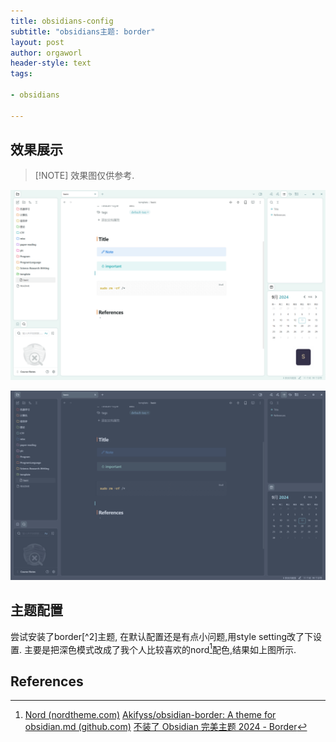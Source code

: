 ```yaml
---
title: obsidians-config
subtitle: "obsidians主题: border"
layout: post
author: orgaworl
header-style: text
tags:

- obsidians

---
```


## 效果展示

> [!NOTE] 效果图仅供参考.

![](/pic/obsidians.png)

![](/pic/border-dark-nord.png)

## 主题配置

尝试安装了border[^2]主题, 在默认配置还是有点小问题,​用style setting改了下设置. 
主要是把深色模式改成了我个人比较喜欢的nord[^1]配色,结果如上图所示.

## References

[^1]: [Nord (nordtheme.com)](https://www.nordtheme.com/)
[Akifyss/obsidian-border: A theme for obsidian.md (github.com)](https://github.com/Akifyss/obsidian-border)
[不装了 Obsidian 完美主题 2024 - Border](https://www.bilibili.com/video/BV1QS421d7wR)

